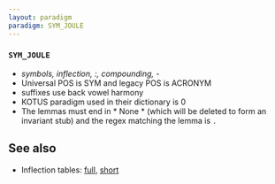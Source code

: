 ```yaml
---
layout: paradigm
paradigm: SYM_JOULE
---
```

### ` SYM_JOULE `

* _symbols, inflection, :, compounding, -_
* Universal POS is SYM and legacy POS is ACRONYM
* suffixes use back vowel harmony
* KOTUS paradigm used in their dictionary is 0
* The lemmas must end in * None * (which will be deleted to form an invariant stub) and the regex matching the lemma is ` . `

## See also

* Inflection tables: [full](gen/J/joule.html), [short](gen/J/joule_wikt.html)

